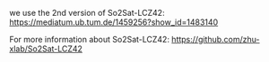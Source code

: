we use the 2nd version of So2Sat-LCZ42: https://mediatum.ub.tum.de/1459256?show_id=1483140



For more information about So2Sat-LCZ42: https://github.com/zhu-xlab/So2Sat-LCZ42




